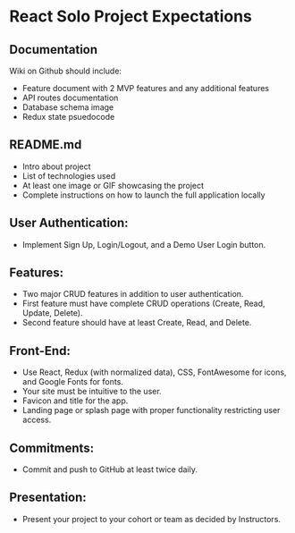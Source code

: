 # React Solo Project Expectations

## Documentation

Wiki on Github should include:
  
  * Feature document with 2 MVP features and any additional features
  * API routes documentation
  * Database schema image
  * Redux state psuedocode

  ## README.md

  * Intro about project
  * List of technologies used
  * At least one image or GIF showcasing the project
  * Complete instructions on how to launch the full application locally

## User Authentication:

* Implement Sign Up, Login/Logout, and a Demo User Login button.

## Features:

* Two major CRUD features in addition to user authentication.
* First feature must have complete CRUD operations (Create, Read, Update, Delete).
* Second feature should have at least Create, Read, and Delete.

## Front-End:

* Use React, Redux (with normalized data), CSS, FontAwesome for icons, and Google Fonts for fonts.
* Your site must be intuitive to the user.
* Favicon and title for the app.
* Landing page or splash page with proper functionality restricting user access.

## Commitments:

* Commit and push to GitHub at least twice daily.

## Presentation:

* Present your project to your cohort or team as decided by Instructors.